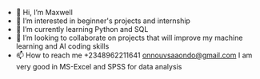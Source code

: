 - 👋 Hi, I’m Maxwell
- 👀 I’m interested in beginner's projects and internship
- 🌱 I’m currently learning Python and SQL
- 💞️ I’m looking to collaborate on projects that will improve my machine learning and AI coding skills
- 📫 How to reach me +2348962211641
                      onnouvsaaondo@gmail.com
     I am very good in MS-Excel and SPSS for data analysis
<!---
GmaxConext/GmaxConext is a ✨ special ✨ repository because its `README.md` (this file) appears on your GitHub profile.
You can click the Preview link to take a look at your changes.
--->
